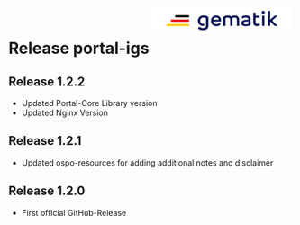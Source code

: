 <img align="right" width="250" height="47" src="./media/Gematik_Logo_Flag.png"/> <br/>    

# Release portal-igs

## Release 1.2.2

- Updated Portal-Core Library version
- Updated Nginx Version

## Release 1.2.1

- Updated ospo-resources for adding additional notes and disclaimer

## Release 1.2.0

- First official GitHub-Release
